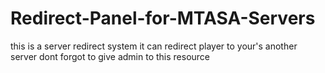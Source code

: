 # Redirect-Panel-for-MTASA-Servers
this is a server redirect system it can redirect player to your's another server dont forgot to give admin to this resource 
